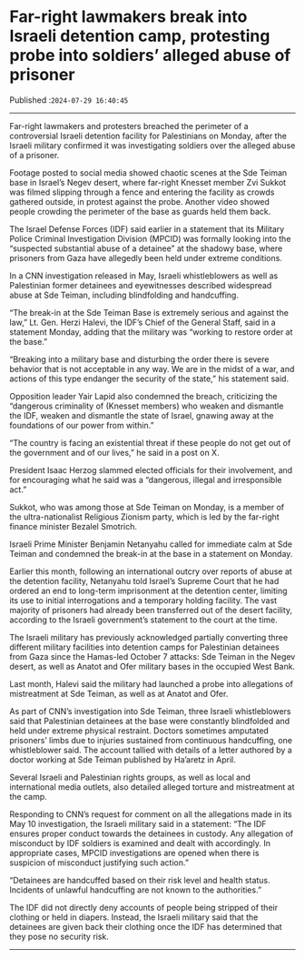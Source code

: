 # Far-right lawmakers break into Israeli detention camp, protesting probe into soldiers’ alleged abuse of prisoner

Published :`2024-07-29 16:40:45`

---

Far-right lawmakers and protesters breached the perimeter of a controversial Israeli detention facility for Palestinians on Monday, after the Israeli military confirmed it was investigating soldiers over the alleged abuse of a prisoner.

Footage posted to social media showed chaotic scenes at the Sde Teiman base in Israel’s Negev desert, where far-right Knesset member Zvi Sukkot was filmed slipping through a fence and entering the facility as crowds gathered outside, in protest against the probe. Another video showed people crowding the perimeter of the base as guards held them back.

The Israel Defense Forces (IDF) said earlier in a statement that its Military Police Criminal Investigation Division (MPCID) was formally looking into the “suspected substantial abuse of a detainee” at the shadowy base, where prisoners from Gaza have allegedly been held under extreme conditions.

In a CNN investigation released in May, Israeli whistleblowers as well as Palestinian former detainees and eyewitnesses described widespread abuse at Sde Teiman, including blindfolding and handcuffing.

“The break-in at the Sde Teiman Base is extremely serious and against the law,” Lt. Gen. Herzi Halevi, the IDF’s Chief of the General Staff, said in a statement Monday, adding that the military was “working to restore order at the base.”

“Breaking into a military base and disturbing the order there is severe behavior that is not acceptable in any way. We are in the midst of a war, and actions of this type endanger the security of the state,” his statement said.

Opposition leader Yair Lapid also condemned the breach, criticizing the “dangerous criminality of (Knesset members) who weaken and dismantle the IDF, weaken and dismantle the state of Israel, gnawing away at the foundations of our power from within.”

“The country is facing an existential threat if these people do not get out of the government and of our lives,” he said  in a post on X.

President Isaac Herzog slammed elected officials for their involvement, and for encouraging what he said was a “dangerous, illegal and irresponsible act.”

Sukkot, who was among those at Sde Teiman on Monday, is a member of the ultra-nationalist Religious Zionism party, which is led by the far-right finance minister Bezalel Smotrich.

Israeli Prime Minister Benjamin Netanyahu called for immediate calm at Sde Teiman and condemned the break-in at the base in a statement on Monday.

Earlier this month, following an international outcry over reports of abuse at the detention facility, Netanyahu told Israel’s Supreme Court that he had ordered an end to long-term imprisonment at the detention center, limiting its use to initial interrogations and a temporary holding facility. The vast majority of prisoners had already been transferred out of the desert facility, according to the Israeli government’s statement to the court at the time.

The Israeli military has previously acknowledged partially converting three different military facilities into detention camps for Palestinian detainees from Gaza since the Hamas-led October 7 attacks: Sde Teiman in the Negev desert, as well as Anatot and Ofer military bases in the occupied West Bank.

Last month, Halevi said the military had launched a probe into allegations of mistreatment at Sde Teiman, as well as at Anatot and Ofer.

As part of CNN’s investigation into Sde Teiman, three Israeli whistleblowers said that Palestinian detainees at the base were constantly blindfolded and held under extreme physical restraint. Doctors sometimes amputated prisoners’ limbs due to injuries sustained from continuous handcuffing, one whistleblower said. The account tallied with details of a letter authored by a doctor working at Sde Teiman published by Ha’aretz in April.

Several Israeli and Palestinian rights groups, as well as local and international media outlets, also detailed alleged torture and mistreatment at the camp.

Responding to CNN’s request for comment on all the allegations made in its May 10 investigation, the Israeli military said in a statement: “The IDF ensures proper conduct towards the detainees in custody. Any allegation of misconduct by IDF soldiers is examined and dealt with accordingly. In appropriate cases, MPCID investigations are opened when there is suspicion of misconduct justifying such action.”

“Detainees are handcuffed based on their risk level and health status. Incidents of unlawful handcuffing are not known to the authorities.”

The IDF did not directly deny accounts of people being stripped of their clothing or held in diapers. Instead, the Israeli military said that the detainees are given back their clothing once the IDF has determined that they pose no security risk.

---

